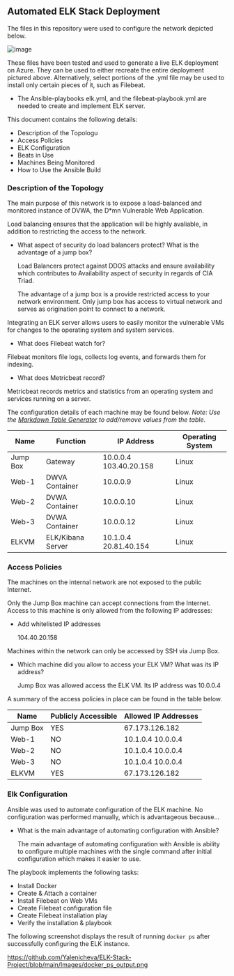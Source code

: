 ## Automated ELK Stack Deployment

The files in this repository were used to configure the network depicted below.


![image](https://user-images.githubusercontent.com/76926788/116769510-581ec480-aa02-11eb-8614-30298374fe7c.png)

These files have been tested and used to generate a live ELK deployment on Azure. They can be used to either recreate the entire deployment pictured above. Alternatively, select portions of the .yml file may be used to install only certain pieces of it, such as Filebeat.

  - The Ansible-playbooks elk.yml, and the filebeat-playbook.yml are needed to create and implement ELK server.


This document contains the following details:
- Description of the Topologu
- Access Policies
- ELK Configuration
- Beats in Use
- Machines Being Monitored
- How to Use the Ansible Build

### Description of the Topology

The main purpose of this network is to expose a load-balanced and monitored instance of DVWA, the D*mn Vulnerable Web Application.

Load balancing ensures that the application will be highly avaliable, in addition to restricting the access to the network.

- What aspect of security do load balancers protect? What is the advantage of a jump box?

  Load Balancers protect against DDOS attacks and ensure availability which contributes to Availability aspect of security in regards of CIA Triad.
  
  The advantage of a jump box is a provide restricted access to your network environment. Only jump box has access to virtual network and serves as origination point to connect   to a network. 


Integrating an ELK server allows users to easily monitor the vulnerable VMs for changes to the operating system and system services.

- What does Filebeat watch for?
 
Filebeat monitors file logs, collects log events, and forwards them for indexing.
 
- What does Metricbeat record?

Metricbeat records metrics and statistics from an operating system and services running on a server. 

The configuration details of each machine may be found below.
_Note: Use the [Markdown Table Generator](http://www.tablesgenerator.com/markdown_tables) to add/remove values from the table_.


| Name     | Function          | IP Address             | Operating System |
|----------|-------------------|------------------------|------------------|
| Jump Box | Gateway           | 10.0.0.4 103.40.20.158 | Linux            |
| Web-1    | DWVA Container    | 10.0.0.9               | Linux            |
| Web-2    | DVWA Container    | 10.0.0.10              | Linux            |
| Web-3    | DVWA Container    | 10.0.0.12              | Linux            |
| ELKVM    | ELK/Kibana Server | 10.1.0.4 20.81.40.154  | Linux            |


### Access Policies

The machines on the internal network are not exposed to the public Internet. 

Only the Jump Box machine can accept connections from the Internet. Access to this machine is only allowed from the following IP addresses:

- Add whitelisted IP addresses

  104.40.20.158

Machines within the network can only be accessed by SSH via Jump Box.

- Which machine did you allow to access your ELK VM? What was its IP address?

  Jump Box was allowed access the ELK VM. Its IP address was 10.0.0.4
  
 A summary of the access policies in place can be found in the table below.

|     Name                          |     Publicly   Accessible    |     Allowed   IP Addresses     |
|-----------------------------------|------------------------------|--------------------------------|
|           Jump      Box           |           YES                |           67.173.126.182       |
|           Web-1                   |           NO                 |           10.1.0.4 10.0.0.4    |
|           Web-2                   |           NO                 |           10.1.0.4 10.0.0.4    |
|           Web-3                   |           NO                 |           10.1.0.4 10.0.0.4    |
|           ELKVM                   |           YES                |            67.173.126.182      |
 
 
 
### Elk Configuration

Ansible was used to automate configuration of the ELK machine. No configuration was performed manually, which is advantageous because...
- What is the main advantage of automating configuration with Ansible?

  The main advantage of automating configuration with Ansible is ability to configure multiple machines with the single command after initial configuration which makes it easier to use.  

The playbook implements the following tasks:
- Install Docker
- Create & Attach a container
- Install Filebeat on Web VMs
- Create Filebeat configuration file
- Create Filebeat installation play
- Verify the installation & playbook 

The following screenshot displays the result of running `docker ps` after successfully configuring the ELK instance.  

https://github.com/Yalenicheva/ELK-Stack-Project/blob/main/Images/docker_ps_output.png



